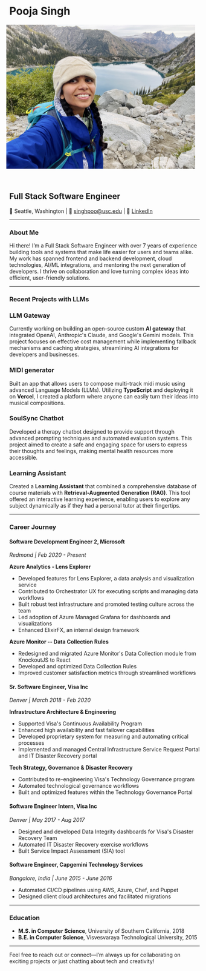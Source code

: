 # Pooja Singh

<div style="display: flex; justify-content: center; gap: 20px;">
  <img src="IMG_1072_Original.jpeg" 
       alt="Colchuck Lake from the top of Aasgard Pass" 
       width="500" height="380" 
       title="Colchuck Lake from the top of Aasgard Pass">
       
  <img src="IMG_8835_Original.jpeg" 
       alt="On the way to the summit of Mt. St. Helens" 
       width="500" height="380" 
       title="On the way to the summit of Mt. St. Helens">
</div>

## Full Stack Software Engineer

📍 Seattle, Washington | 📧 [singhpoo@usc.edu](mailto:singhpoo@usc.edu) | 🔗 [LinkedIn](https://www.linkedin.com/in/singhpoo/)

---

### About Me

Hi there! I’m a Full Stack Software Engineer with over 7 years of experience building tools and systems that make life easier for users and teams alike. My work has spanned frontend and backend development, cloud technologies, AI/ML integrations, and mentoring the next generation of developers. I thrive on collaboration and love turning complex ideas into efficient, user-friendly solutions.

---
### Recent Projects with LLMs

### LLM Gateway
Currently working on building an open-source custom **AI gateway** that integrated OpenAI, Anthropic's Claude, and Google's Gemini models. This project focuses on effective cost management while implementing fallback mechanisms and caching strategies, streamlining AI integrations for developers and businesses.

### MIDI generator
Built an app that allows users to compose multi-track midi music using advanced Language Models (LLMs). Utilizing **TypeScript** and deploying it on **Vercel**, I created a platform where anyone can easily turn their ideas into musical compositions.

### SoulSync Chatbot
Developed a therapy chatbot designed to provide support through advanced prompting techniques and automated evaluation systems. This project aimed to create a safe and engaging space for users to express their thoughts and feelings, making mental health resources more accessible.

### Learning Assistant
Created a **Learning Assistant** that combined a comprehensive database of course materials with **Retrieval-Augmented Generation (RAG)**. This tool offered an interactive learning experience, enabling users to explore any subject dynamically as if they had a personal tutor at their fingertips.

---

### Career Journey

#### Software Development Engineer 2, Microsoft
*Redmond | Feb 2020 - Present*

**Azure Analytics - Lens Explorer**
- Developed features for Lens Explorer, a data analysis and visualization service
- Contributed to Orchestrator UX for executing scripts and managing data workflows
- Built robust test infrastructure and promoted testing culture across the team
- Led adoption of Azure Managed Grafana for dashboards and visualizations
- Enhanced ElixirFX, an internal design framework

**Azure Monitor -- Data Collection Rules**
- Redesigned and migrated Azure Monitor's Data Collection module from KnockoutJS to React
- Developed and optimized Data Collection Rules
- Improved customer satisfaction metrics through streamlined workflows

#### Sr. Software Engineer, Visa Inc
*Denver | March 2018 - Feb 2020*

**Infrastructure Architecture & Engineering**
- Supported Visa's Continuous Availability Program
- Enhanced high availability and fast failover capabilities
- Developed proprietary system for measuring and automating critical processes
- Implemented and managed Central Infrastructure Service Request Portal and IT Disaster Recovery portal

**Tech Strategy, Governance & Disaster Recovery**
- Contributed to re-engineering Visa's Technology Governance program
- Automated technological governance workflows
- Built and optimized features within the Technology Governance Portal

#### Software Engineer Intern, Visa Inc
*Denver | May 2017 - Aug 2017*
- Designed and developed Data Integrity dashboards for Visa's Disaster Recovery Team
- Automated IT Disaster Recovery exercise workflows
- Built Service Impact Assessment (SIA) tool

#### Software Engineer, Capgemini Technology Services
*Bangalore, India | June 2015 - June 2016*
- Automated CI/CD pipelines using AWS, Azure, Chef, and Puppet
- Designed client cloud architectures and facilitated migrations
  
---

### Education

- **M.S. in Computer Science**, University of Southern California, 2018  
- **B.E. in Computer Science**, Visvesvaraya Technological University, 2015  

---

Feel free to reach out or connect—I’m always up for collaborating on exciting projects or just chatting about tech and creativity!
